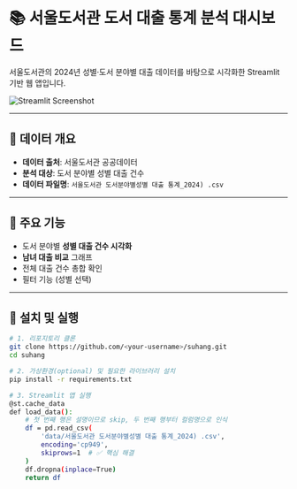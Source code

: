 # 📚 서울도서관 도서 대출 통계 분석 대시보드

서울도서관의 2024년 성별·도서 분야별 대출 데이터를 바탕으로 시각화한 Streamlit 기반 웹 앱입니다.

![Streamlit Screenshot](https://streamlit.io/images/brand/streamlit-logo-secondary-colormark-darktext.png)

---

## 📂 데이터 개요

- **데이터 출처**: 서울도서관 공공데이터
- **분석 대상**: 도서 분야별 성별 대출 건수
- **데이터 파일명**: `서울도서관 도서분야별성별 대출 통계_2024) .csv`

---

## 🧠 주요 기능

- 도서 분야별 **성별 대출 건수 시각화**
- **남녀 대출 비교** 그래프
- 전체 대출 건수 총합 확인
- 필터 기능 (성별 선택)

---

## 🚀 설치 및 실행

```bash
# 1. 리포지토리 클론
git clone https://github.com/<your-username>/suhang.git
cd suhang

# 2. 가상환경(optional) 및 필요한 라이브러리 설치
pip install -r requirements.txt

# 3. Streamlit 앱 실행
@st.cache_data
def load_data():
    # 첫 번째 행은 설명이므로 skip, 두 번째 행부터 컬럼명으로 인식
    df = pd.read_csv(
        'data/서울도서관 도서분야별성별 대출 통계_2024) .csv',
        encoding='cp949',
        skiprows=1  # ✅ 핵심 해결
    )
    df.dropna(inplace=True)
    return df

